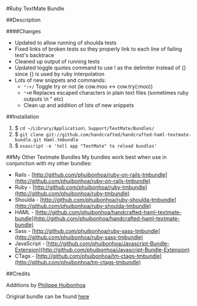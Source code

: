 #Ruby TextMate Bundle

##Description

####Changes
 * Updated to allow running of shoulda tests
 * Fixed links of broken tests so they properly link to each line of failing test's backtrace
 * Cleaned up output of running tests
 * Updated toggle quotes command to use ! as the delimiter instead of {} since {} is used by ruby interpolation
 * Lots of new snippets and commands:
   * <code>⌃⇧+/</code> Toggle try or not (ie cow.moo <-> cow.try(:moo))
   * <code>⌃+H</code> Replaces escaped characters in plain text files (sometimes ruby outputs \n \" etc)
   * Clean up and addition of lots of new snippets

##Installation

1. $ `cd ~/Library/Application\ Support/TextMate/Bundles/`
2. $ `git clone git://github.com/handcrafted/handcrafted-haml-textmate-bundle.git Haml.tmbundle`
3. $ `osascript -e 'tell app "TextMate" to reload bundles'`
 
##My Other Textmate Bundles
My bundles work best when use in conjunction with my other bundles:

 * Rails - [http://github.com/phuibonhoa/ruby-on-rails-tmbundle](http://github.com/phuibonhoa/ruby-on-rails-tmbundle)
 * Ruby - [http://github.com/phuibonhoa/ruby-tmbundle](http://github.com/phuibonhoa/ruby-tmbundle)
 * Shoulda - [http://github.com/phuibonhoa/ruby-shoulda-tmbundle](http://github.com/phuibonhoa/ruby-shoulda-tmbundle)
 * HAML - [http://github.com/phuibonhoa/handcrafted-haml-textmate-bundle](http://github.com/phuibonhoa/handcrafted-haml-textmate-bundle)
 * Sass - [http://github.com/phuibonhoa/ruby-sass-tmbundle](http://github.com/phuibonhoa/ruby-sass-tmbundle)
 * JavaScript - [http://github.com/phuibonhoa/Javascript-Bundle-Extension](http://github.com/phuibonhoa/Javascript-Bundle-Extension)
 * CTags - [http://github.com/phuibonhoa/tm-ctags-tmbundle](http://github.com/phuibonhoa/tm-ctags-tmbundle)

##Credits

Additions by [Philippe Huibonhoa](http://github.com/phuibonhoa)


Original bundle can be found [here](http://github.com/drnic/ruby-tmbundle)